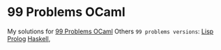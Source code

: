 # 99 Problems OCaml

My solutions for [99 Problems OCaml](https://ocaml.org/learn/tutorials/99problems.html) 
Others `99 problems versions`:
[Lisp](https://www.ic.unicamp.br/~meidanis/courses/mc336/2006s2/funcional/L-99_Ninety-Nine_Lisp_Problems.html)
[Prolog](https://sites.google.com/site/prologsite/prolog-problems/)
[Haskell](http://www.haskell.org/haskellwiki/99_questions),
